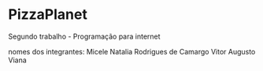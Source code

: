 # PizzaPlanet
Segundo trabalho - Programação para internet 

nomes dos integrantes:
Micele Natalia Rodrigues de Camargo
Vitor Augusto Viana
